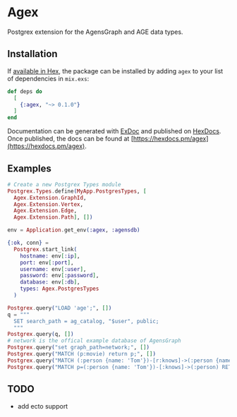 # Agex

Postgrex extension for the AgensGraph and AGE data types.

## Installation

If [available in Hex](https://hex.pm/docs/publish), the package can be installed
by adding `agex` to your list of dependencies in `mix.exs`:

```elixir
def deps do
  [
    {:agex, "~> 0.1.0"}
  ]
end
```

Documentation can be generated with [ExDoc](https://github.com/elixir-lang/ex_doc)
and published on [HexDocs](https://hexdocs.pm). Once published, the docs can
be found at [https://hexdocs.pm/agex](https://hexdocs.pm/agex).

## Examples

```elixir
# Create a new Postgrex Types module
Postgrex.Types.define(MyApp.PostgresTypes, [
  Agex.Extension.GraphId, 
  Agex.Extension.Vertex, 
  Agex.Extension.Edge, 
  Agex.Extension.Path], [])

env = Application.get_env(:agex, :agensdb)

{:ok, conn} =
  Postgrex.start_link(
    hostname: env[:ip],
    port: env[:port],
    username: env[:user],
    password: env[:password],
    database: env[:db],
    types: Agex.PostgresTypes
  )

Postgrex.query("LOAD 'age';", [])
q = """
  SET search_path = ag_catalog, "$user", public;
  """
Postgrex.query(q, [])
# network is the offical example database of AgensGraph
Postgrex.query("set graph_path=network;", [])
Postgrex.query("MATCH (p:movie) return p;", [])
Postgrex.query("MATCH (:person {name: 'Tom'})-[r:knows]->(:person {name: 'Summer'}) return r;", [])
Postgrex.query("MATCH p=(:person {name: 'Tom'})-[:knows]->(:person) RETURN p;", [])

```

## TODO
- add ecto support

